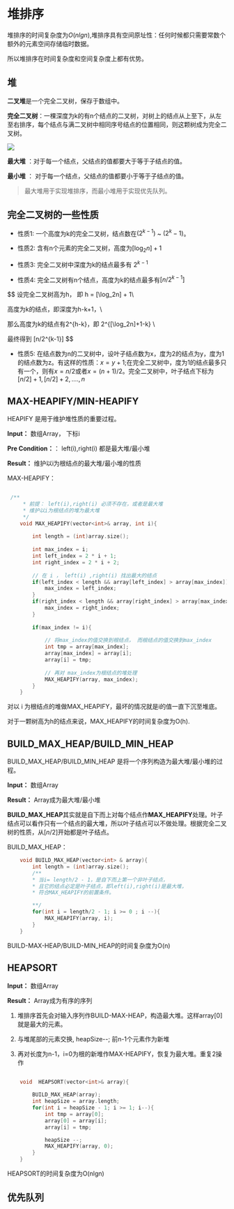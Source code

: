 # 堆排序

堆排序的时间复杂度为$O(nlgn)$,堆排序具有空间原址性：任何时候都只需要常数个额外的元素空间存储临时数据。

所以堆排序在时间复杂度和空间复杂度上都有优势。

## 堆

**二叉堆**是一个完全二叉树，保存于数组中。

**完全二叉树**：一棵深度为k的有n个结点的二叉树，对树上的结点从上至下，从左至右排序，每个结点与满二叉树中相同序号结点的位置相同，则这颗树成为完全二叉树。



![](https://pic.existorlive.cn/16446743-4920b060d099d63c.png)


**最大堆** ：对于每一个结点，父结点的值都要大于等于子结点的值。

**最小堆** ： 对于每一个结点，父结点的值都要小于等于子结点的值。

> 最大堆用于实现堆排序，而最小堆用于实现优先队列。

## 完全二叉树的一些性质

- 性质1:  一个高度为k的完全二叉树，结点数在$(2^{k-1})$ ~ $(2^k-1)$。

- 性质2: 含有n个元素的完全二叉树，高度为$[\log_2n]+1$

- 性质3: 完全二叉树中深度为k的结点最多有 $2^{k-1}$

- 性质4: 完全二叉树有n个结点，高度为k的结点最多有$[n/2^{k-1}]$  

$$
设完全二叉树高为h， 即 h = [\log_2n] + 1\\

高度为k的结点，即深度为h-k+1，\\ 

那么高度为k的结点有2^{h-k}，即 2^{[\log_2n]+1-k} \\

最终得到 [n/2^{k-1}]
$$

- 性质5: 在结点数为n的二叉树中，设叶子结点数为x，度为2的结点为y，度为1的结点数为z。有这样的性质：$x=y+1$;在完全二叉树中，度为1的结点最多只有一个，则有$x=n/2$或者$x=(n+1)/2$。完全二叉树中，叶子结点下标为$[n/2]+1,[n/2]+2,....,n$

## MAX-HEAPIFY/MIN-HEAPIFY

HEAPIFY 是用于维护堆性质的重要过程。

**Input：** 数组Array， 下标i

**Pre Condition：**： left(i),right(i) 都是最大堆/最小堆

**Result：** 维护以i为根结点的最大堆/最小堆的性质

MAX-HEAPIFY：

```c++

 /**
     * 前提： left(i),right(i) 必须不存在，或者是最大堆
     * 维护以i为根结点的堆为最大堆
     */
    void MAX_HEAPIFY(vector<int>& array, int i){
       
        int length = (int)array.size();
        
        int max_index = i;
        int left_index = 2 * i + 1;
        int right_index = 2 * i + 2;
        
        // 在 i ， left(i) ,right(i) 找出最大的结点
        if(left_index < length && array[left_index] > array[max_index]) {
            max_index = left_index;
        }
        if(right_index < length && array[right_index] > array[max_index] ){
            max_index = right_index;
        }
        
        if(max_index != i){
            
            // 将max_index的值交换到根结点， 而根结点的值交换到max_index
            int tmp = array[max_index];
            array[max_index] = array[i];
            array[i] = tmp;
            
            // 再对 max_index为根结点的堆处理
            MAX_HEAPIFY(array, max_index);
        }
    }


```

对以 i 为根结点的堆做MAX_HEAPIFY，最坏的情况就是i的值一直下沉至堆底。

对于一颗树高为h的结点来说，MAX_HEAPIFY的时间复杂度为O(h).


## BUILD_MAX_HEAP/BUILD_MIN_HEAP

BUILD_MAX_HEAP/BUILD_MIN_HEAP 是将一个序列构造为最大堆/最小堆的过程。

**Input：** 数组Array

**Result：** Array成为最大堆/最小堆

**BUILD_MAX_HEAP**其实就是自下而上对每个结点作**MAX_HEAPIFY**处理。叶子结点可以看作只有一个结点的最大堆，所以叶子结点可以不做处理。根据完全二叉树的性质，从$[n/2]$开始都是叶子结点。



BUILD_MAX_HEAP：

```c++
    void BUILD_MAX_HEAP(vector<int> & array){
        int length = (int)array.size();
        /**
        * 当i= length/2 - 1，是自下而上第一个非叶子结点，
        * 且它的结点必定是叶子结点，即left(i),right(i)是最大堆，
        * 符合MAX_HEAPIFY的前置条件。

        **/
        for(int i = length/2 - 1; i >= 0 ; i --){
            MAX_HEAPIFY(array, i);
        }
    }
```

BUILD-MAX-HEAP/BUILD-MIN_HEAP的时间复杂度为O(n)

## HEAPSORT

**Input：** 数组Array

**Result：** Array成为有序的序列

1. 堆排序首先会对输入序列作BUILD-MAX-HEAP，构造最大堆。这样array[0]就是最大的元素。

2. 与堆尾部的元素交换, heapSize--; 前n-1个元素作为新堆

3. 再对长度为n-1，i=0为根的新堆作MAX-HEAPIFY，恢复为最大堆。重复2操作


```c++

    void  HEAPSORT(vector<int>& array){
        
        BUILD_MAX_HEAP(array);   
        int heapSize = array.length; 
        for(int i = heapSize - 1; i >= 1; i--){
            int tmp = array[0];
            array[0] = array[i];
            array[i] = tmp;

            heapSize --;
            MAX_HEAPIFY(array, 0);
        }
    }

```

HEAPSORT的时间复杂度为O(nlgn)

## 优先队列
























